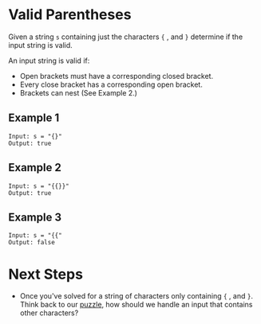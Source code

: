 # Valid Parentheses

Given a string `s` containing just the characters `{` , and `}` determine if the input string is valid.

An input string is valid if:

* Open brackets must have a corresponding closed bracket.
* Every close bracket has a corresponding open bracket.
* Brackets can nest (See Example 2.)

## Example 1

```
Input: s = "{}"
Output: true
```

## Example 2

```
Input: s = "{{}}"
Output: true
```

## Example 3

```
Input: s = "{{"
Output: false
```

# Next Steps

* Once you've solved for a string of characters only containing `{` , and `}`. Think back to our [puzzle](./Readme.md), how should we handle an input that contains other characters?


